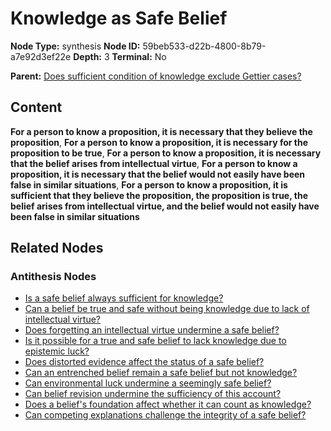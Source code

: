 # Knowledge as Safe Belief

**Node Type:** synthesis
**Node ID:** 59beb533-d22b-4800-8b79-a7e92d3ef22e
**Depth:** 3
**Terminal:** No

**Parent:** [Does sufficient condition of knowledge exclude Gettier cases?](does-sufficient-condition-of-knowledge-exclude-gettier-cases-antithesis-9a36bfaa-4066-479e-9dc5-be0d2803f004.md)

## Content

**For a person to know a proposition, it is necessary that they believe the proposition**, **For a person to know a proposition, it is necessary for the proposition to be true**, **For a person to know a proposition, it is necessary that the belief arises from intellectual virtue**, **For a person to know a proposition, it is necessary that the belief would not easily have been false in similar situations**, **For a person to know a proposition, it is sufficient that they believe the proposition, the proposition is true, the belief arises from intellectual virtue, and the belief would not easily have been false in similar situations**

## Related Nodes

### Antithesis Nodes

- [Is a safe belief always sufficient for knowledge?](is-a-safe-belief-always-sufficient-for-knowledge-antithesis-58d2f64c-0329-40a8-88f5-3ddf438d1de1.md)
- [Can a belief be true and safe without being knowledge due to lack of intellectual virtue?](can-a-belief-be-true-and-safe-without-being-knowledge-due-to-lack-of-intellectual-virtue-antithesis-f093a2ca-2ee2-4b47-a401-beddaf36b628.md)
- [Does forgetting an intellectual virtue undermine a safe belief?](does-forgetting-an-intellectual-virtue-undermine-a-safe-belief-antithesis-3bcdea64-5ae6-4ac0-8dc9-1cedfb930028.md)
- [Is it possible for a true and safe belief to lack knowledge due to epistemic luck?](is-it-possible-for-a-true-and-safe-belief-to-lack-knowledge-due-to-epistemic-luck-antithesis-df4b1447-b2d7-4a53-b5d4-bb0195a2f946.md)
- [Does distorted evidence affect the status of a safe belief?](does-distorted-evidence-affect-the-status-of-a-safe-belief-antithesis-87343af1-9df3-4821-9c29-287749f98725.md)
- [Can an entrenched belief remain a safe belief but not knowledge?](can-an-entrenched-belief-remain-a-safe-belief-but-not-knowledge-antithesis-2d6fde71-5cb9-4e9b-a73f-320f2e18a97b.md)
- [Can environmental luck undermine a seemingly safe belief?](can-environmental-luck-undermine-a-seemingly-safe-belief-antithesis-cf7a055b-f297-44a6-a048-6f6d6cbff361.md)
- [Can belief revision undermine the sufficiency of this account?](can-belief-revision-undermine-the-sufficiency-of-this-account-antithesis-d166ab8d-0489-47ea-809a-1ef9ff5613a8.md)
- [Does a belief's foundation affect whether it can count as knowledge?](does-a-beliefs-foundation-affect-whether-it-can-count-as-knowledge-antithesis-2bbb5223-f748-4718-8a87-9dc187c0b6af.md)
- [Can competing explanations challenge the integrity of a safe belief?](can-competing-explanations-challenge-the-integrity-of-a-safe-belief-antithesis-0c0afd02-00bc-4a76-939e-b149e9865f4f.md)
